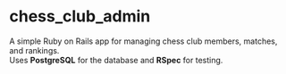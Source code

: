 # chess_club_admin

A simple Ruby on Rails app for managing chess club members, matches, and rankings.  
Uses **PostgreSQL** for the database and **RSpec** for testing.
